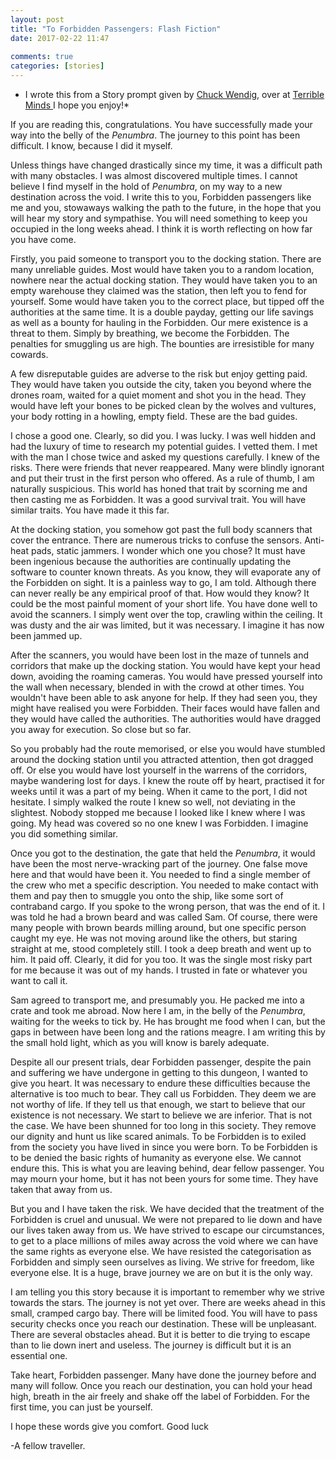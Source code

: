 ```yaml
---  
layout: post  
title: "To Forbidden Passengers: Flash Fiction"  
date: 2017-02-22 11:47  
  
comments: true  
categories: [stories]  
---  
```

* I wrote this from a Story prompt given by <a href="http://terribleminds.com/ramble/2017/02/17/flash-fiction-challenge-ten-more-titles-round-two/">Chuck Wendig</a>, over at <a href="http://terribleminds.com">Terrible Minds </a> I hope you enjoy!*  

If you are reading this, congratulations. You have successfully made your way into the belly of the *Penumbra*. The journey to this point has been difficult. I know, because I did it myself.  

Unless things have changed drastically since my time, it was a difficult path with many obstacles. I was almost discovered multiple times. I cannot believe I find myself in the hold of *Penumbra*, on my way to a new destination across the void. I write this to you, Forbidden passengers like me and you, stowaways walking the path to the future, in the hope that you will hear my story and sympathise. You will need something to keep you occupied in the long weeks ahead. I think it is worth reflecting on how far you have come.  

<!--more-->  

Firstly, you paid someone to transport you to the docking station. There are many unreliable guides. Most would have taken you to a random location, nowhere near the actual docking station. They would have taken you to an empty warehouse they claimed was the station, then left you to fend for yourself. Some would have taken you to the correct place, but tipped off the authorities at the same time. It is a double payday, getting our life savings as well as a bounty for hauling in the Forbidden. Our mere existence is a threat to them. Simply by breathing, we become the Forbidden. The penalties for smuggling us are high. The bounties are irresistible for many cowards.  

A few disreputable guides are adverse to the risk but enjoy getting paid. They would have taken you outside the city, taken you beyond where the drones roam, waited for a quiet moment and shot you in the head. They would have left your bones to be picked clean by the wolves and vultures, your body rotting in a howling, empty field. These are the bad guides.  

I chose a good one. Clearly, so did you. I was lucky. I was well hidden and had the luxury of time to research my potential guides. I vetted them. I met with the man I chose twice and asked my questions carefully. I knew of the risks. There were friends that never reappeared. Many were blindly ignorant and put their trust in the first person who offered. As a rule of thumb, I am naturally suspicious. This world has honed that trait by scorning me and then casting me as Forbidden. It was a good survival trait. You will have similar traits. You have made it this far.  

At the docking station, you somehow got past the full body scanners that cover the entrance. There are numerous tricks to confuse the sensors. Anti-heat pads, static jammers. I wonder which one you chose? It must have been ingenious because the authorities are continually updating the software to counter known threats. As you know, they will evaporate any of the Forbidden on sight. It is a painless way to go, I am told. Although there can never really be any empirical proof of that. How would they know? It could be the most painful moment of your short life. You have done well to avoid the scanners. I simply went over the top, crawling within the ceiling. It was dusty and the air was limited, but it was necessary. I imagine it has now been jammed up.  

After the scanners, you would have been lost in the maze of tunnels and corridors that make up the docking station. You would have kept your head down, avoiding the roaming cameras. You would have pressed yourself into the wall when necessary, blended in with the crowd at other times. You wouldn't have been able to ask anyone for help. If they had seen you, they might have realised you were Forbidden. Their faces would have fallen and they would have called the authorities. The authorities would have dragged you away for execution. So close but so far.  

So you probably had the route memorised, or else you would have stumbled around the docking station until you attracted attention, then got dragged off. Or else you would have lost yourself in the warrens of the corridors, maybe wandering lost for days. I knew the route off by heart, practised it for weeks until it was a part of my being. When it came to the port, I did not hesitate. I simply walked the route I knew so well, not deviating in the slightest. Nobody stopped me because I looked like I knew where I was going. My head was covered so no one knew I was Forbidden. I imagine you did something similar.  

Once you got to the destination, the gate that held the *Penumbra*, it would have been the most nerve-wracking part of the journey. One false move here and that would have been it. You needed to find a single member of the crew who met a specific description. You needed to make contact with them and pay then to smuggle you onto the ship, like some sort of contraband cargo. If you spoke to the wrong person, that was the end of it. I was told he had a brown beard and was called Sam. Of course, there were many people with brown beards milling around, but one specific person caught my eye. He was not moving around like the others, but staring straight at me, stood completely still. I took a deep breath and went up to him. It paid off. Clearly, it did for you too. It was the single most risky part for me because it was out of my hands. I trusted in fate or whatever you want to call it.  

Sam agreed to transport me, and presumably you. He packed me into a crate and took me abroad. Now here I am, in the belly of the *Penumbra*, waiting for the weeks to tick by. He has brought me food when I can, but the gaps in between have been long and the rations meagre. I am writing this by the small hold light, which as you will know is barely adequate.  

Despite all our present trials, dear Forbidden passenger, despite the pain and suffering we have undergone in getting to this dungeon, I wanted to give you heart. It was necessary to endure these difficulties because the alternative is too much to bear. They call us Forbidden. They deem we are not worthy of life. If they tell us that enough, we start to believe that our existence is not necessary. We start to believe we are inferior. That is not the case. We have been shunned for too long in this society. They remove our dignity and hunt us like scared animals. To be Forbidden is to exiled from the society you have lived in since you were born. To be Forbidden is to be denied the basic rights of humanity as everyone else. We cannot endure this. This is what you are leaving behind, dear fellow passenger. You may mourn your home, but it has not been yours for some time. They have taken that away from us.  

But you and I have taken the risk. We have decided that the treatment of the Forbidden is cruel and unusual. We were not prepared to lie down and have our lives taken away from us. We have strived to escape our circumstances, to get to a place millions of miles away across the void where we can have the same rights as everyone else. We have resisted the categorisation as Forbidden and simply seen ourselves as living. We strive for freedom, like everyone else. It is a huge, brave journey we are on but it is the only way.  

I am telling you this story because it is important to remember why we strive towards the stars. The journey is not yet over. There are weeks ahead in this small, cramped cargo bay. There will be limited food. You will have to pass security checks once you reach our destination. These will be unpleasant. There are several obstacles ahead. But it is better to die trying to escape than to lie down inert and useless. The journey is difficult but it is an essential one.  

Take heart, Forbidden passenger. Many have done the journey before and many will follow. Once you reach our destination, you can hold your head high, breath in the air freely and shake off the label of Forbidden. For the first time, you can just be yourself.  

I hope these words give you comfort. Good luck  

-A fellow traveller.  
